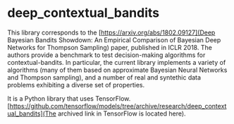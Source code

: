# deep_contextual_bandits
This library corresponds to the [https://arxiv.org/abs/1802.09127](Deep Bayesian Bandits Showdown: An Empirical Comparison of Bayesian Deep Networks for Thompson Sampling) paper, published in ICLR 2018. The authors provide a benchmark to test decision-making algorithms for contextual-bandits. In particular, the current library implements a variety of algorithms (many of them based on approximate Bayesian Neural Networks and Thompson sampling), and a number of real and syntethic data problems exhibiting a diverse set of properties.

It is a Python library that uses TensorFlow. [https://github.com/tensorflow/models/tree/archive/research/deep_contextual_bandits](The archived link in TensorFlow is located here).
